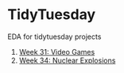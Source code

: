 # TidyTuesday
 EDA for tidytuesday projects
 
  1. [Week 31: Video Games](week31_video_games/Readme.md)
  2. [Week 34: Nuclear Explosions](week34_nuclear_explosions/Readme.md)
